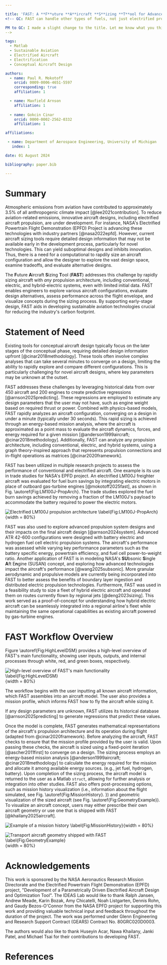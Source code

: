 ```yaml
---

title: 'FAST: A **F**uture **A**ircraft **S**izing **T**ool for Advanced Aircraft and Propulsion System Design'
<!-- GC: FAST can handle other types of fuels, not just electrified propulsion. That's why I changed the title a bit, but feel free to suggest another.

PM to GC: I made a slight change to the title. Let me know what you think about it.
-->

tags:
  - Matlab
  - Sustainable Aviation
  - Electrified Aircraft
  - Electrification
  - Conceptual Aircraft Design

authors:
  - name: Paul R. Mokotoff
    orcid: 0009-0006-4651-5597
    corresponding: true
    affiliation: 1

  - name: Maxfield Arnson
    affiliation: 1
  
  - name: Gokcin Cinar
    orcid: 0000-0002-2562-0332
    affiliation: 1

affiliations:

 - name: Department of Aerospace Engineering, University of Michigan
   index: 1

date: 01 August 2024

bibliography: paper.bib

---
```


<!--------------------------------------------------------->
<!--------------------------------------------------------->
<!--------------------------------------------------------->

<!----------------------------
|                            |
| LINK TO THE JOSS REVIEW    |
| CRITERIA AND GUIDELINES:   |
|                            |
----------------------------->

<!---
[Link to the JOSS Review Criteria and Guidelines](https://joss.readthedocs.io/en/latest/paper.html)
-->

<!--------------------------------------------------------->
<!--------------------------------------------------------->
<!--------------------------------------------------------->

<!----------------------------
|                            |
| SUMMARY                    |
|                            |
----------------------------->

# Summary

Atmospheric emissions from aviation have contributed to approximately 3.5% of all anthropogenic climate impact [@lee2021contribution].
To reduce aviation-related emissions, innovative aircraft designs, including electrified aircraft propulsion, are under development.
For instance, NASA's Electrified Powertrain Flight Demonstration (EPFD) Project is advancing these technologies with industry partners [@nasa2022epfd].
However, current aircraft sizing tools require detailed design information that may not be available early in the development process, particularly for novel technologies.
This can yield suboptimal designs and inhibits innovation.
Thus, there is a need for a computational to rapdily size an aircraft configuration and allow the designer to explore the vast design space, examine tradeoffs, and evaluate alternative designs.

The **F**uture **A**ircraft **S**izing **T**ool (**FAST**) addresses this challenge by rapidly sizing aircraft with *any* propulsion architecture, including conventional, electric, and hybrid-electric systems, even with limited initial data. 
FAST enables engineers to explore various aircraft configurations, evaluate design alternatives, assess performance across the flight envelope, and visualize concepts during the sizing process.
By supporting early-stage design, FAST aids in developing sustainable aviation technologies crucial for reducing the industry's carbon footprint.
<!-- GC: I've shortened the summary quite a bit, you can use the extra space to explain other critical things if like. -->


<!--------------------------------------------------------->
<!--------------------------------------------------------->
<!--------------------------------------------------------->

<!----------------------------
|                            |
| STATEMENT OF NEED          |
|                            |
| From JOSS:                 |
| A Statement of need section|
| that clearly illustrates   |
| the research purpose of the|
| software and places it in  |
| the context of related work|
|                            |
----------------------------->

# Statement of Need

Existing tools for conceptual aircraft design typically focus on the later stages of the conceptual phase, requiring detailed design information upfront [@cinar2018methodology].
These tools often involve complex analyses that can take several minutes to converge on a design, limiting the ability to rapidly explore and compare different configurations.
This is particularly challenging for novel aircraft designs, where key parameters may be unknown at the outset.

FAST addresses these challenges by leveraging historical data from over 450 aircraft and 200 engines to create predictive regressions [@arnson2025predicting].
These regressions are employed to estimate any design parameters that the user may not have, such as engine weight based on required thrust or power.
Combined with physics-based models, FAST rapidly analyzes an aircraft configuration, converging on a design in under a minute (typically under 30 seconds). 
This rapid sizing is achieved through an energy-based mission analysis, where the aircraft is approximated as a point mass to evaluate the aircraft dynamics, forces, and energy required for a given mission [@anderson1999aircraft; @cinar2018methodology].
Additionally, FAST can analyze any propulsion architecture, including conventional, electric, and hybrid systems, using a graph theory-inspired approach that represents propulsion connections and in-flight operations as matrices [@cinar2020framework].

FAST has been utilized in multiple research projects to assess the performance of conventional and electrified aircraft.
One example is its use in trade studies for NASA's EPFD project.
An electrified LM100J freighter aircraft was evaluated for fuel burn savings by integrating electric motors in place of outboard gas-turbine engines [@mokotoff2025fast], as shown in Fig. \autoref{Fig:LM100J-PropArch}.
The trade studies explored the fuel burn savings achieved by removing a fraction of the LM100J's payload to accommodate the battery required to power the electric motors.

![Electrified LM100J propulsion architecture \label{Fig:LM100J-PropArch}](Figures/ElectrifiedPropArch-NoLambda.PNG){width = 80%}

FAST was also used to explore advanced propulsion system designs and their impacts on the final aircraft design [@arnson2024system].
Advanced ATR 42-600 configurations were designed with battery electric and hydrogen fuel cell electric propulsion systems.
The aircraft's performance was assessed while varying key performance parameters such as the battery specific energy, powertrain efficiency, and fuel cell power-to-weight ratio.
Another application of FAST is in modeling NASA's **SU**bsonic **S**ingle **A**ft E**n**gine (SUSAN) concept, and exploring how advanced technologies impact the aircraft's performance [@wang2025subsonic].
More granular aerodynamic and propulsive models are currently being incorporated into FAST to better assess the benefits of boundary layer ingestion and distributed electric propulsion technologies.
Furthermore, FAST was used in a feasibility study to size a fleet of hybrid electric aircraft and operated them on routes currently flown by regional jets [@deng2023sizing].
This work served as a proof-of-concept for understanding how hybrid electric aircraft can be seamlessly integrated into a regional airline's fleet while maintaining the same operational capabilities as existing aircraft powered by gas-turbine engines.
<!-- GC: Minor edits. Also, please add Max's Aviation 2024 paper to this list, where he sized a battery operated electric aircraft, and a hydrogen fuel cell electric aircraft.

PM to GC: Done! See the beginning of the above paragraph.

-->

<!--------------------------------------------------------->
<!--------------------------------------------------------->
<!--------------------------------------------------------->

<!----------------------------
|                            |
| FAST WORKFLOW              |
|                            |
----------------------------->

# FAST Workflow Overview

Figure \autoref{Fig:HighLevelDSM} provides a high-level overview of FAST's main functionality, showing user inputs, outputs, and internal processes through white, red, and green boxes, respectively.

![High-level overview of FAST's main functionality \label{Fig:HighLevelDSM}](Figures/Collapsed-WtArrows-Edited.PNG){width = 80%}

The workflow begins with the user inputting all known aircraft information, which FAST assembles into an aircraft model. 
The user also provides a mission profile, which informs FAST how to fly the aircraft while sizing it.
<!-- GC: don't we have default mission profiles loaded as well?

PM to GC: We provide many mission profiles for the user to choose from, but FAST does not automatically select a default mission profile to be flown. The user must select from the mission profiles shipped with FAST, or come up with their own. In the future, we could add an enhancement that automatically flies a mission profile based on the aircraft class and payload.

-->
If any design parameters are unknown, FAST utilizes its historical database [@arnson2025predicting] to generate regressions that predict these values.

Once the model is complete, FAST generates mathematical representations of the aircraft's propulsion architecture and its operation during flight (adapted from @cinar2020framework).
Before analyzing the aircraft, FAST checks to ensure that the mission profile provided by the user is valid.
Upon passing these checks, the aircraft is sized using a fixed-point iteration [@ascher2011first] to converge on a design.
The sizing process employs an energy-based mission analysis [@anderson1999aircraft; @cinar2018methodology] to calculate the energy required for the mission and allocate it among available energy sources. (e.g., jet fuel, hydrogen, battery).
Upon completion of the sizing process, the aircraft model is returned to the user as a Matlab `struct`, allowing for further analysis or integration into other studies.
FAST also offers post-processing options, such as mission history visualization (i.e., information about the flight simulated, see Fig. \autoref{Fig:MissionHistory}.
}) and geometric visualization of the sized aircraft (see Fig. \autoref{Fig:GeometryExample}).
To visualize an aircraft concept, users may either prescribe their own aircraft geometry or use one that is shipped with FAST [@khailany2025aircraft].

![Example of a mission history \label{Fig:MissionHistory}](Figures/MissionHistoryLabeled.PNG){width = 80%}

![Transport aircraft geometry shipped with FAST \label{Fig:GeometryExample}](Figures/Transport.PNG){width = 80%}

<!--------------------------------------------------------->
<!--------------------------------------------------------->
<!--------------------------------------------------------->

<!----------------------------
|                            |
| ACKNOWLEDGEMENTS           |
|                            |
----------------------------->

# Acknowledgements

This work is sponsored by the NASA Aeronautics Research Mission Directorate and the Electrified Powertrain Flight Demonstration (EPFD) project, "Development of a Parametrically Driven Electrified Aircraft Design and Optimization Tool".
The IDEAS Lab would like to thank Ralph Jansen, Andrew Meade, Karin Bozak, Amy Chicatelli, Noah Listgarten, Dennis Rohn, and Gaudy Bezos-O'Connor from the NASA EPFD project for supporting this work and providing valuable technical input and feedback throughout the duration of the project.
The work was performed under Glenn Engineering and Research Support Contract (GEARS) Contract No. 80GRC020D0003.

The authors would also like to thank Huseyin Acar, Nawa Khailany, Janki Patel, and Michael Tsai for their contributions to developing FAST.

<!--------------------------------------------------------->
<!--------------------------------------------------------->
<!--------------------------------------------------------->

<!----------------------------
|                            |
| REFERENCES                 |
| (included automatically)   |
|                            |
----------------------------->

# References